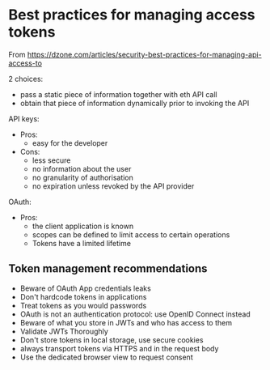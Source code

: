 # Best practices for managing access tokens

From https://dzone.com/articles/security-best-practices-for-managing-api-access-to

2 choices:
- pass a static piece of information together with eth API call
- obtain that piece of information dynamically prior to invoking the API

API keys:
- Pros:
    - easy for the developer
- Cons:
    - less secure
    - no information about the user
    - no granularity of authorisation
    - no expiration unless revoked by the API provider

OAuth:
- Pros:
    - the client application is known
    - scopes can be defined to limit access to certain operations
    - Tokens have a limited lifetime

## Token management recommendations

- Beware of OAuth App credentials leaks
- Don't hardcode tokens in applications
- Treat tokens as you would passwords
- OAuth is not an authentication protocol: use OpenID Connect instead
- Beware of what you store in JWTs and who has access to them
- Validate JWTs Thoroughly
- Don't store tokens in local storage, use secure cookies
- always transport tokens via HTTPS and in the request body
- Use the dedicated browser view to request consent
